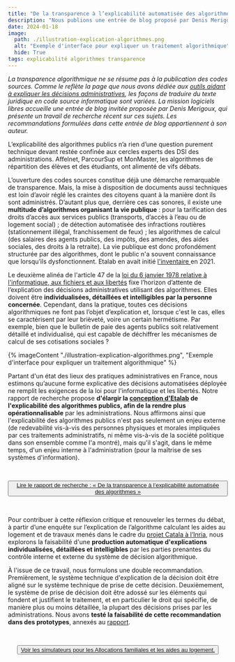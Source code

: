 ```yaml
---
title: "De la transparence à l’explicabilité automatisée des algorithmes"
description: "Nous publions une entrée de blog proposé par Denis Merigoux, qui présente des travaux relatifs à l'explicabilité des décisions administratives"
date: 2024-01-18
image:
  path: ./illustration-explication-algorithmes.png
  alt: "Exemple d'interface pour expliquer un traitement algorithmique"
  hide: True
tags: explicabilité algorithmes transparence
---
```


*La transparence algorithmique ne se résume pas à la publication des codes sources. Comme le reflète la page que nous avons dédiée aux [outils aidant à expliquer les décisions administratives](https://code.gouv.fr/fr/explicabilite/), les façons de traduire du texte juridique en code source informatique sont variées. La mission logiciels libres accueille une entrée de blog invitée proposée par Denis Merigoux, qui présente un travail de recherche récent sur ces sujets. Les recommandations formulées dans cette entrée de blog appartiennent à son auteur.*

L’explicabilité des algorithmes publics n’a rien d’une question purement technique devant restée confinée aux cercles experts des DSI des administrations. Affelnet, ParcourSup et MonMaster, les algorithmes de répartition des élèves et des étudiants, ont alimenté de vifs débats.

L’ouverture des codes sources constitue déjà une démarche remarquable de transparence. Mais, la mise à disposition de documents aussi techniques est loin d’avoir réglé les craintes des citoyens quant à la manière dont ils sont administrés. D’autant plus que, derrière ces cas sonores, il existe une **multitude d’algorithmes organisant la vie publique** : pour la tarification des droits d’accès aux services publics (transports, d’accès à l’eau ou de logement social) ; de détection automatisée des infractions routières (stationnement illégal, franchissement de feux) ; les algorithmes de calcul (des salaires des agents publics, des impôts, des amendes, des aides sociales, des droits à la retraite). La vie publique est donc profondément structurée par des algorithmes, dont le public n'a souvent connaissance que lorsqu’ils dysfonctionnent. Etalab en avait initié [l'inventaire ](https://www.etalab.gouv.fr/faire-linventaire-des-algorithmes-publics-point-detape-sur-les-actions-detalab/) en 2021.

Le deuxième alinéa de l'article 47 de la [loi du 6 janvier 1978 relative à l'informatique, aux fichiers et aux libertés](https://https://www.legifrance.gouv.fr/loda/article_lc/LEGIARTI000037823131) fixe l’horizon d’attente de l’explication des décisions administratives utilisant des algorithmes. Elles doivent être **individualisées, détaillées et intelligibles par la personne concernée**. Cependant, dans la pratique, toutes ces décisions algorithmiques ne font pas l’objet d’explication et, lorsque c'est le cas, elles se caractérisent par leur brièveté, voire un certain hermétisme. Par exemple, bien que le bulletin de paie des agents publics soit relativement détaillé et individualisé, qui est capable de déchiffrer les mécanismes de calcul de ses cotisations sociales ?

{% imageContent "./illustration-explication-algorithmes.png", "Exemple d'interface pour expliquer un traitement algorithmique" %}

Partant d'un état des lieux des pratiques administratives en France, nous estimons qu’aucune forme explicative des décisions automatisées déployée ne remplit les exigences de la loi pour l'informatique et les libertés. Notre rapport de recherche propose **d'élargir la [conception d'Etalab](https://https://guides.etalab.gouv.fr/algorithmes/) de l'explicabilité des algorithmes publics, afin de la rendre plus opérationnalisable** par les administrations. Nous affirmons ainsi que l'explicabilité des algorithmes publics n'est pas seulement un enjeu externe (de redevabilité vis-à-vis des personnes physiques et morales impliquées par ces traitements administratifs, ni même vis-à-vis de la société politique dans son ensemble comme l'a montré), mais qu'il s'agit, dans le même temps, d'un enjeu interne à l'administration (pour la maîtrise de ses systèmes d'information).

<br/>
<p>
  <center>
    <button class="fr-btn fr-btn--secondary">
      <a title="Lire le rapport de recherche" href="https://inria.hal.science/hal-04391612">Lire le rapport de recherche : « De la transparence à l’explicabilité automatisée des algorithmes »</a>
    </button>
  </center> 
</p>
<br/>

Pour contribuer à cette réflexion critique et renouveler les termes du débat, à partir d’une enquête sur l’explication de l’algorithme calculant les aides au logement et de travaux menés dans le cadre du [projet Catala à l’Inria](https://https://catala-lang.org/fr/), nous explorons la faisabilité d'une **production automatique d'explications individualisées, détaillées et intelligibles** par les parties prenantes du contrôle interne et externe du système de décision algorithmique.

À l'issue de ce travail, nous formulons une double recommandation. Premièrement, le système technique d'explication de la décision doit être aligné sur le système technique de prise de cette décision. Deuxièmement, le système de prise de décision doit être adossé sur les éléments qui fondent et justifient le traitement, et en particulier le droit qui spécifie, de manière plus ou moins détaillée, la plupart des décisions prises par les administrations. Nous avons **testé la faisabilité de cette recommandation dans des prototypes**, annexés au [rapport](https://inria.hal.science/hal-04391612).

<br/>
<p>
  <center>
    <button class="fr-btn fr-btn--secondary">
      <a title="Voir la démo en ligne" href="https://code.gouv.fr/demos/catala/">Voir les simulateurs pour les Allocations familiales et les aides au logement.</a>
    </button>
  </center> 
</p>
